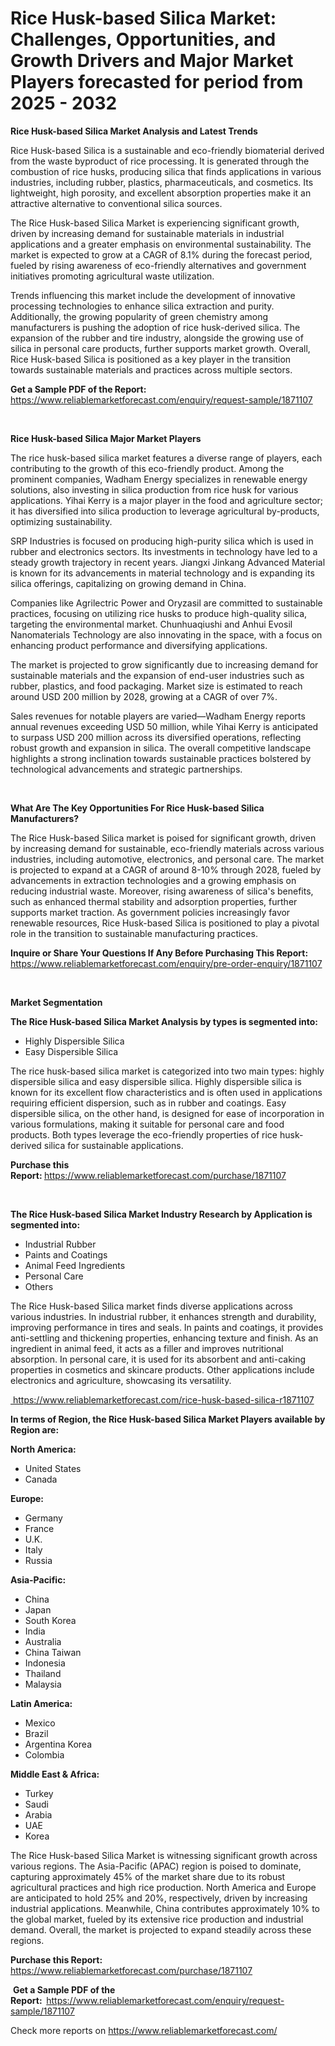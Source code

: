 <p><h1>Rice Husk-based Silica Market: Challenges, Opportunities, and Growth Drivers and Major Market Players forecasted for period from 2025 - 2032</h1></p><p><strong>Rice Husk-based Silica Market Analysis and Latest Trends</strong></p>
<p><p>Rice Husk-based Silica is a sustainable and eco-friendly biomaterial derived from the waste byproduct of rice processing. It is generated through the combustion of rice husks, producing silica that finds applications in various industries, including rubber, plastics, pharmaceuticals, and cosmetics. Its lightweight, high porosity, and excellent absorption properties make it an attractive alternative to conventional silica sources.</p><p>The Rice Husk-based Silica Market is experiencing significant growth, driven by increasing demand for sustainable materials in industrial applications and a greater emphasis on environmental sustainability. The market is expected to grow at a CAGR of 8.1% during the forecast period, fueled by rising awareness of eco-friendly alternatives and government initiatives promoting agricultural waste utilization. </p><p>Trends influencing this market include the development of innovative processing technologies to enhance silica extraction and purity. Additionally, the growing popularity of green chemistry among manufacturers is pushing the adoption of rice husk-derived silica. The expansion of the rubber and tire industry, alongside the growing use of silica in personal care products, further supports market growth. Overall, Rice Husk-based Silica is positioned as a key player in the transition towards sustainable materials and practices across multiple sectors.</p></p>
<p><strong>Get a Sample PDF of the Report:&nbsp;</strong> <a href="https://www.reliablemarketforecast.com/enquiry/request-sample/1871107?utm_campaign=3120&utm_medium=2&utm_source=Github&utm_content=ia&utm_term=03042025&utm_id=rice-husk-based-silica">https://www.reliablemarketforecast.com/enquiry/request-sample/1871107</a></p>
<p>&nbsp;</p>
<p><strong>Rice Husk-based Silica Major Market Players</strong></p>
<p><p>The rice husk-based silica market features a diverse range of players, each contributing to the growth of this eco-friendly product. Among the prominent companies, Wadham Energy specializes in renewable energy solutions, also investing in silica production from rice husk for various applications. Yihai Kerry is a major player in the food and agriculture sector; it has diversified into silica production to leverage agricultural by-products, optimizing sustainability.</p><p>SRP Industries is focused on producing high-purity silica which is used in rubber and electronics sectors. Its investments in technology have led to a steady growth trajectory in recent years. Jiangxi Jinkang Advanced Material is known for its advancements in material technology and is expanding its silica offerings, capitalizing on growing demand in China.</p><p>Companies like Agrilectric Power and Oryzasil are committed to sustainable practices, focusing on utilizing rice husks to produce high-quality silica, targeting the environmental market. Chunhuaqiushi and Anhui Evosil Nanomaterials Technology are also innovating in the space, with a focus on enhancing product performance and diversifying applications.</p><p>The market is projected to grow significantly due to increasing demand for sustainable materials and the expansion of end-user industries such as rubber, plastics, and food packaging. Market size is estimated to reach around USD 200 million by 2028, growing at a CAGR of over 7%.</p><p>Sales revenues for notable players are varied—Wadham Energy reports annual revenues exceeding USD 50 million, while Yihai Kerry is anticipated to surpass USD 200 million across its diversified operations, reflecting robust growth and expansion in silica. The overall competitive landscape highlights a strong inclination towards sustainable practices bolstered by technological advancements and strategic partnerships.</p></p>
<p>&nbsp;</p>
<p><strong>What Are The Key Opportunities For Rice Husk-based Silica Manufacturers?</strong></p>
<p><p>The Rice Husk-based Silica market is poised for significant growth, driven by increasing demand for sustainable, eco-friendly materials across various industries, including automotive, electronics, and personal care. The market is projected to expand at a CAGR of around 8-10% through 2028, fueled by advancements in extraction technologies and a growing emphasis on reducing industrial waste. Moreover, rising awareness of silica's benefits, such as enhanced thermal stability and adsorption properties, further supports market traction. As government policies increasingly favor renewable resources, Rice Husk-based Silica is positioned to play a pivotal role in the transition to sustainable manufacturing practices.</p></p>
<p><strong>Inquire or Share Your Questions If Any Before Purchasing This Report:</strong> <a href="https://www.reliablemarketforecast.com/enquiry/pre-order-enquiry/1871107?utm_campaign=3120&utm_medium=2&utm_source=Github&utm_content=ia&utm_term=03042025&utm_id=rice-husk-based-silica">https://www.reliablemarketforecast.com/enquiry/pre-order-enquiry/1871107</a></p>
<p>&nbsp;</p>
<p><strong>Market Segmentation</strong></p>
<p><strong>The Rice Husk-based Silica Market Analysis by types is segmented into:</strong></p>
<p><ul><li>Highly Dispersible Silica</li><li>Easy Dispersible Silica</li></ul></p>
<p><p>The rice husk-based silica market is categorized into two main types: highly dispersible silica and easy dispersible silica. Highly dispersible silica is known for its excellent flow characteristics and is often used in applications requiring efficient dispersion, such as in rubber and coatings. Easy dispersible silica, on the other hand, is designed for ease of incorporation in various formulations, making it suitable for personal care and food products. Both types leverage the eco-friendly properties of rice husk-derived silica for sustainable applications.</p></p>
<p><strong>Purchase this Report:&nbsp;</strong><a href="https://www.reliablemarketforecast.com/purchase/1871107?utm_campaign=3120&utm_medium=2&utm_source=Github&utm_content=ia&utm_term=03042025&utm_id=rice-husk-based-silica">https://www.reliablemarketforecast.com/purchase/1871107</a></p>
<p>&nbsp;</p>
<p><strong>The Rice Husk-based Silica Market Industry Research by Application is segmented into:</strong></p>
<p><ul><li>Industrial Rubber</li><li>Paints and Coatings</li><li>Animal Feed Ingredients</li><li>Personal Care</li><li>Others</li></ul></p>
<p><p>The Rice Husk-based Silica market finds diverse applications across various industries. In industrial rubber, it enhances strength and durability, improving performance in tires and seals. In paints and coatings, it provides anti-settling and thickening properties, enhancing texture and finish. As an ingredient in animal feed, it acts as a filler and improves nutritional absorption. In personal care, it is used for its absorbent and anti-caking properties in cosmetics and skincare products. Other applications include electronics and agriculture, showcasing its versatility.</p></p>
<p><a href="https://www.reliablemarketforecast.com/rice-husk-based-silica-r1871107?utm_campaign=3120&utm_medium=2&utm_source=Github&utm_content=ia&utm_term=03042025&utm_id=rice-husk-based-silica">&nbsp;https://www.reliablemarketforecast.com/rice-husk-based-silica-r1871107</a></p>
<p><strong>In terms of Region, the Rice Husk-based Silica Market Players available by Region are:</strong></p>
<p>
    <p> <strong> North America: </strong>
        <ul>
            <li>United States</li>
            <li>Canada</li>
        </ul>
        </p> 
    <p> <strong> Europe: </strong>
        <ul>
            <li>Germany</li>
            <li>France</li>
            <li>U.K.</li>
            <li>Italy</li>
            <li>Russia</li>
        </ul>
        </p> 
    <p> <strong> Asia-Pacific: </strong>
        <ul>
            <li>China</li>
            <li>Japan</li>
            <li>South Korea</li>
            <li>India</li>
            <li>Australia</li>
            <li>China Taiwan</li>
            <li>Indonesia</li>
            <li>Thailand</li>
            <li>Malaysia</li>
        </ul>
        </p> 
    <p> <strong> Latin America: </strong>
        <ul>
            <li>Mexico</li>
            <li>Brazil</li>
            <li>Argentina Korea</li>
            <li>Colombia</li>
        </ul>
        </p> 
    <p> <strong> Middle East & Africa: </strong>
        <ul>
            <li>Turkey</li>
            <li>Saudi</li>
            <li>Arabia</li>
            <li>UAE</li>
            <li>Korea</li>
        </ul>
    </p>
    </p>
<p><p>The Rice Husk-based Silica Market is witnessing significant growth across various regions. The Asia-Pacific (APAC) region is poised to dominate, capturing approximately 45% of the market share due to its robust agricultural practices and high rice production. North America and Europe are anticipated to hold 25% and 20%, respectively, driven by increasing industrial applications. Meanwhile, China contributes approximately 10% to the global market, fueled by its extensive rice production and industrial demand. Overall, the market is projected to expand steadily across these regions.</p></p>
<p><strong>Purchase this Report: </strong><a href="https://www.reliablemarketforecast.com/purchase/1871107?utm_campaign=3120&utm_medium=2&utm_source=Github&utm_content=ia&utm_term=03042025&utm_id=rice-husk-based-silica">https://www.reliablemarketforecast.com/purchase/1871107</a></p>
<p>&nbsp;<strong>Get a Sample PDF of the Report:&nbsp;&nbsp;</strong><a href="https://www.reliablemarketforecast.com/enquiry/request-sample/1871107?utm_campaign=3120&utm_medium=2&utm_source=Github&utm_content=ia&utm_term=03042025&utm_id=rice-husk-based-silica">https://www.reliablemarketforecast.com/enquiry/request-sample/1871107</a></p>
<p><strong></strong></p>
<p>Check more reports on <a href="https://www.reliablemarketforecast.com/?utm_campaign=3120&utm_medium=2&utm_source=Github&utm_content=ia&utm_term=03042025&utm_id=rice-husk-based-silica">https://www.reliablemarketforecast.com/</a></p>